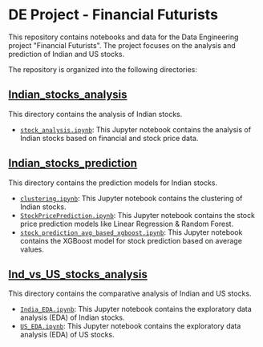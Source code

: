 # DE Project - Financial Futurists

This repository contains notebooks and data for the Data Engineering project "Financial Futurists". The project focuses on the analysis and prediction of Indian and US stocks.

The repository is organized into the following directories:

## [Indian_stocks_analysis](./Indian_stocks_analysis)

This directory contains the analysis of Indian stocks.

- [`stock_analysis.ipynb`](./Indian_stocks_analysis/stock_analysis.ipynb): This Jupyter notebook contains the analysis of Indian stocks based on financial and stock price data.

## [Indian_stocks_prediction](./Indian_stocks_prediction)

This directory contains the prediction models for Indian stocks.

- [`clustering.ipynb`](./Indian_stocks_prediction/clustering.ipynb): This Jupyter notebook contains the clustering of Indian stocks.
- [`StockPricePrediction.ipynb`](./Indian_stocks_prediction/StockPricePrediction.ipynb): This Jupyter notebook contains the stock price prediction models like Linear Regression & Random Forest.
- [`stock_prediction_avg_based_xgboost.ipynb`](./Indian_stocks_prediction/stock_prediction_avg_based_xgboost.ipynb): This Jupyter notebook contains the XGBoost model for stock prediction based on average values.

## [Ind_vs_US_stocks_analysis](./Ind_vs_US_stocks_analysis)

This directory contains the comparative analysis of Indian and US stocks.

- [`India_EDA.ipynb`](./Ind_vs_US_stocks_analysis/India_EDA.ipynb): This Jupyter notebook contains the exploratory data analysis (EDA) of Indian stocks.
- [`US_EDA.ipynb`](./Ind_vs_US_stocks_analysis/US_EDA.ipynb): This Jupyter notebook contains the exploratory data analysis (EDA) of US stocks.

